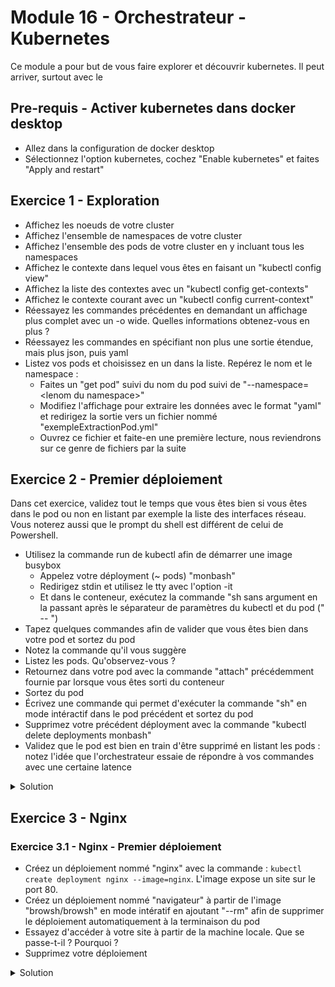 # Module 16 - Orchestrateur - Kubernetes

Ce module a pour but de vous faire explorer et découvrir kubernetes. Il peut arriver, surtout avec le 

## Pre-requis - Activer kubernetes dans docker desktop

- Allez dans la configuration de docker desktop
- Sélectionnez l'option kubernetes, cochez "Enable kubernetes" et faites "Apply and restart"

## Exercice 1 - Exploration

- Affichez les noeuds de votre cluster
- Affichez l'ensemble de namespaces de votre cluster
- Affichez l'ensemble des pods de votre cluster en y incluant tous les namespaces
- Affichez le contexte dans lequel vous êtes en faisant un "kubectl config view"
- Affichez la liste des contextes avec un "kubectl config get-contexts"
- Affichez le contexte courant avec un "kubectl config current-context"
- Réessayez les commandes précédentes en demandant un affichage plus complet avec un -o wide. Quelles informations obtenez-vous en plus ?
- Réessayez les commandes en spécifiant non plus une sortie étendue, mais plus json, puis yaml
- Listez vos pods et choisissez en un dans la liste. Repérez le nom et le namespace :
  - Faites un "get pod" suivi du nom du pod suivi de "--namespace=\<lenom du namespace>"
  - Modifiez l'affichage pour extraire les données avec le format "yaml" et redirigez la sortie vers un fichier nommé "exempleExtractionPod.yml"
  - Ouvrez ce fichier et faite-en une première lecture, nous reviendrons sur ce genre de fichiers par la suite

## Exercice 2 - Premier déploiement

Dans cet exercice, validez tout le temps que vous êtes bien si vous êtes dans le pod ou non en listant par exemple la liste des interfaces réseau. Vous noterez aussi que le prompt du shell est différent de celui de Powershell.

- Utilisez la commande run de kubectl afin de démarrer une image busybox
  - Appelez votre déployment (~ pods) "monbash"
  - Redirigez stdin et utilisez le tty avec l'option -it
  - Et dans le conteneur, exécutez la commande "sh sans argument en la passant après le séparateur de paramètres du kubectl et du pod (" -- ")
- Tapez quelques commandes afin de valider que vous êtes bien dans votre pod et sortez du pod
- Notez la commande qu'il vous suggère
- Listez les pods. Qu'observez-vous ?
- Retournez dans votre pod avec la commande "attach" précédemment fournie par lorsque vous êtes sorti du conteneur
- Sortez du pod
- Écrivez une commande qui permet d'exécuter la commande "sh" en mode intéractif dans le pod précédent et sortez du pod
- Supprimez votre précédent déployment avec la commande "kubectl delete deployments monbash"
- Validez que le pod est bien en train d'être supprimé en listant les pods : notez l'idée que l'orchestrateur essaie de répondre à vos commandes avec une certaine latence

<details>
    <summary>Solution</summary>

```bash
kubectl run monbash --image=busybox -it -- sh
kubectl get pods -o wide
kubectl attach monbash-78c9b77fb9-wb27p -c monbash -i -t
kubectl exec monbash-78c9b77fb9-wb27p -it -- sh
```

</details>

## Exercice 3 - Nginx

### Exercice 3.1 - Nginx - Premier déploiement

- Créez un déploiement nommé "nginx" avec la commande : ```kubectl create deployment nginx --image=nginx```. L'image expose un site sur le port 80.
- Créez un déploiement nommé "navigateur" à partir de l'image "browsh/browsh" en mode intératif en ajoutant "--rm" afin de supprimer le déploiement automatiquement à la terminaison du pod
- Essayez d'accéder à votre site à partir de la machine locale. Que se passe-t-il ? Pourquoi ?
- Supprimez votre déploiement

<details>
    <summary>Solution</summary>

```bash
kubectl create deployment nginx --image=nginx
kubectl run navigateur --image=browsh/browsh -it --rm
kubectl delete deployment nginx
```

</details>

